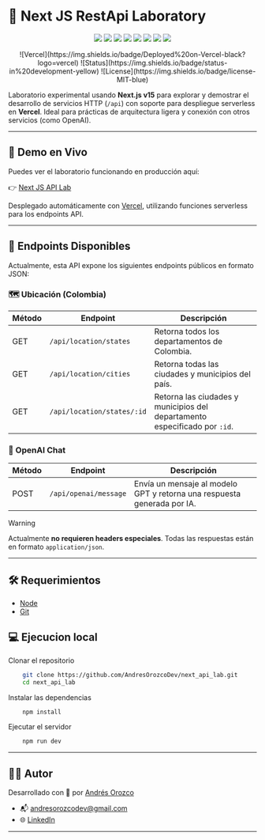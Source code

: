 # 🚀 Next JS RestApi Laboratory

<p align="center">
    <img src="https://img.shields.io/badge/Next.js-15.4.2-black?logo=next.js&logoColor=white" />
    <img src="https://img.shields.io/badge/React-19.1.0-61DAFB?logo=react&logoColor=black" />
    <img src="https://img.shields.io/badge/TypeScript-5.x-3178C6?logo=typescript&logoColor=white" />
    <img src="https://img.shields.io/badge/ESLint-9.x-4B32C3?logo=eslint&logoColor=white" />
    <img src="https://img.shields.io/badge/OpenAI-5.10.1-412991?logo=openai&logoColor=white" />
    <img src="https://img.shields.io/badge/Node.js-20.x-339933?logo=node.js&logoColor=white" />
    <img src="https://img.shields.io/badge/@types/react-19.x-blue?logo=react&logoColor=white" />
    <img src="https://img.shields.io/badge/@types/node-20.x-43853D?logo=node.js&logoColor=white" />
</p>

<p align="center">
    ![Vercel](https://img.shields.io/badge/Deployed%20on-Vercel-black?logo=vercel)
    ![Status](https://img.shields.io/badge/status-in%20development-yellow)
    ![License](https://img.shields.io/badge/license-MIT-blue)
</p>

Laboratorio experimental usando **Next.js v15** para explorar y demostrar el desarrollo de servicios HTTP (`/api`) con soporte para despliegue serverless en **Vercel**. Ideal para prácticas de arquitectura ligera y conexión con otros servicios (como OpenAI).

---

## 🔗 Demo en Vivo

Puedes ver el laboratorio funcionando en producción aquí:

👉 [Next JS API Lab](api-lab-murex.vercel.app)

Desplegado automáticamente con [Vercel](https://vercel.com), utilizando funciones serverless para los endpoints API.

---

## 📡 Endpoints Disponibles

Actualmente, esta API expone los siguientes endpoints públicos en formato JSON:

### 🗺️ Ubicación (Colombia)

| Método | Endpoint                          | Descripción                                                                 |
|--------|-----------------------------------|-----------------------------------------------------------------------------|
| GET    | `/api/location/states`           | Retorna todos los departamentos de Colombia.                               |
| GET    | `/api/location/cities`           | Retorna todas las ciudades y municipios del país.                          |
| GET    | `/api/location/states/:id`       | Retorna las ciudades y municipios del departamento especificado por `:id`. |

### 🤖 OpenAI Chat

| Método | Endpoint                 | Descripción                                                                 |
|--------|--------------------------|-----------------------------------------------------------------------------|
| POST   | `/api/openai/message`    | Envía un mensaje al modelo GPT y retorna una respuesta generada por IA.    |

> [!WARNING]
> Actualmente **no requieren headers especiales**. Todas las respuestas están en formato `application/json`.

---

## 🛠️ Requerimientos

- [Node](https://nodejs.org/)
- [Git](https://git-scm.com/)

## 💻 Ejecucion local

Clonar el repositorio
```bash
    git clone https://github.com/AndresOrozcoDev/next_api_lab.git
    cd next_api_lab
```

Instalar las dependencias
```bash
    npm install
```

Ejecutar el servidor
```bash
    npm run dev
```

---

## 👨‍💻 Autor

Desarrollado con 💙 por [Andrés Orozco](https://github.com/AndresOrozcoDev)

- 📬 [andresorozcodev@gmail.com](mailto:andresorozcodev@gmail.com)
- 🌐 [LinkedIn](https://www.linkedin.com/in/andresorozcodev)

---
